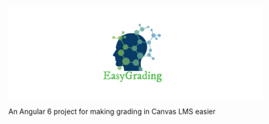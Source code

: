 ![EasyGrading's logo](assets/logos/EasyGradingLogo_wide.png "EasyGrading's logo")

An Angular 6 project for making grading in Canvas LMS easier
